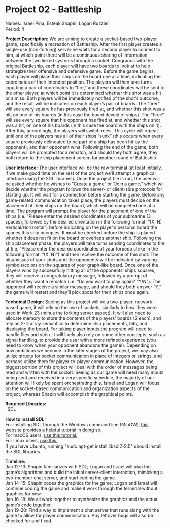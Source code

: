 # Project 02 - Battleship

Names: Israel Pina, Esteak Shapin, Logan Ruzzier<br>
Period: 4

**Project Description:** We are aiming to create a socket-based two-player game, specifically a recreation of Battleship. After the first player creates a single-use (non-forking) server he waits for a second player to connect to him, at which point there will be a continuous sharing of information between the two linked systems through a socket. Congruous with the original Battleship, each player will have two boards to look at to help strategize their offensive and defensive game. Before the game begins, each player will place their ships on the board one at a time, indicating the coordinates of their intended position. The players will then take turns inputting a pair of coordinates to “fire,” and these coordinates will be sent to the other player, at which point it is determined whether this shot was a hit or a miss. Both players will be immediately notified of the shot’s outcome, and the result will be indicated on each player’s pair of boards. The “firer” will see every square he has previously fired at, and whether this shot was a hit, on one of his boards (in this case the board devoid of ships). The “firee” will see every square that his opponent has fired at, and whether this shot was a hit, on one of his boards (in this case the board with the ships on it). After this, accordingly, the players will switch roles. This cycle will repeat until one of the players has all of their ships “sunk” (this occurs when every square previously delineated to be part of a ship has been hit by the opponent), and their opponent wins. Following the end of the game, both players will be prompted for a rematch, and should they both agree, they both return to the ship placement screen for another round of Battleship. </br>

**User Interface:** The user interface will be the raw terminal (at least initially, if we make good time on the rest of the project we’ll attempt a graphical interface using the SDL libraries). Once the project file is run, the user will be asked whether he wishes to “Create a game” or “Join a game,” which will decide whether the program follows the server- or client-side protocols for starting up. It will wait for a connection before starting the game. Before any game-related communication takes place, the players must decide on the placement of their ships on the board, which will be completed one at a time. The program will prompt the player for the placement of one of the ships (i.e. “Please enter the desired coordinates of your submarine (3 spaces), followed by the desired orientation in the following format: “(X, N) Vertical/Horizontal”) before indicating on the player’s personal board the spaces this ship occupies. It must be checked before the ship is placed whether it does not fit on the board or overlaps another ship. Following the ship placement phase, the players will take turns sending coordinates to fire at (i.e. “Please enter the desired coordinates of your torpedo strike in the following format: “(X, N)”) and then receive the outcome of this shot. The hits/misses of your shots and the opponents will be indicated by varying symbols/colors on the squares of your graph-like board. Once one of the players wins by successfully hitting all of the opponents’ ships squares, they will receive a congratulatory message, followed by a prompt of whether they want a rematch (i.e. “Do you want to play again? “Y/N”). The opponent will receive a similar message, and should they both answer “Y,” the game will restart and they’ll pick spots for their ships once again.

**Technical Design:** Seeing as this project will be a two-player, network-based game, it will rely on the use of sockets, similarly to how they were used in Work 23 (minus the forking server aspect). It will also need to allocate memory to store the contents of the players' boards (2 each), and rely on 2-D array semantics to determine ship placements, hits, and displaying the board. For taking player inputs the program will need to handle files and stdin. It will likely also rely on some other concepts, such as signal handling, to provide the user with a more refined experience (you need to know when your opponent abandons the game!). Depending on how ambitious we become in the later stages of the project, we may also utilize structs for socket communication in place of integers or strings, and perhaps utilize them for player-to-player communication. However, the biggest portion of this project will deal with the order of messages being read and written with the socket. Seeing as our game will need many inputs being sent and received in a very specific schedule, the majority of our attention will likely be spent orchestrating this. Israel and Logan will focus on the socket-based communication and organization aspects of the project, whereas Shapin will accomplish the graphical points.

**Required Libraries:**<br>
-SDL

**How to install SDL:**<br>
For installing SDL through the Windows command line (MinGW), [this website provides a helpful tutorial in doing so.](https://lazyfoo.net/tutorials/SDL/01_hello_SDL/windows/mingw/index.php)<br>
For macOS users, [use this tutorial.](https://lazyfoo.net/tutorials/SDL/01_hello_SDL/mac/index.php)<br>
For Linux users, [use this.](https://lazyfoo.net/tutorials/SDL/01_hello_SDL/linux/index.php)<br>
If you have Ubunto, running "sudo apt-get install libsdl2-2.0" should install the SDL libraries.<br>

**Timeline:**<br>
Jan 12-13: Shapin familiarizes with SDL; Logan and Israel will plan the game’s algorithms and build the initial server-client interaction, mimicking a two-member chat server, and start coding the game.<br>
Jan 14-15: Shapin codes the graphics for the game; Logan and Israel will continue coding the game and make it work through the terminal without graphics for now.<br>
Jan 16-18: We all work together to synthesize the graphics and the actual game’s code together.<br>
Jan 19-20: Find a way to implement a chat server that runs along with the game to allow for player communication. Any leftover bugs will also be checked for and fixed.
